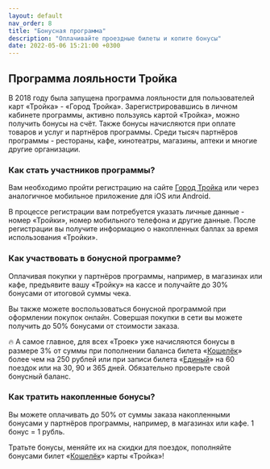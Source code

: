 ```yaml
---
layout: default
nav_order: 8
title: "Бонусная программа"
description: "Оплачивайте проездные билеты и копите бонусы"
date: 2022-05-06 15:21:00 +0300
---
```


## Программа лояльности Тройка

В 2018 году была запущена программа лояльности для пользователей карт «Тройка» - «Город Тройка».
Зарегистрировавшись в личном кабинете программы, активно пользуясь картой «Тройка»,
можно получить бонусы на счёт. Также бонусы начисляются при оплате товаров и услуг
и партнёров программы. Среди тысяч партнёров программы - рестораны, кафе, кинотеатры, магазины, аптеки и
многие другие организации.

### Как стать участников программы?

Вам необходимо пройти регистрацию на сайте [Город Тройка](https://gorodtroika.ru) или через аналогичное
мобильное приложение для iOS или Android.

В процессе регистрации вам потребуется указать личные данные - номер «Тройки», номер мобильного телефона
и другие данные. После регистрации вы получите информацию о накопленных баллах за время использования «Тройки».

### Как участвовать в бонусной программе?

Оплачивая покупки у партнёров программы, например, в магазинах или кафе, предъявите вашу «Тройку» на кассе
и получайте до 30% бонусами от итоговой суммы чека.

Вы также можете воспользоваться бонусной программой при оформлении покупок онлайн. Совершая покупки в сети
вы можете получить до 50% бонусами от стоимости заказа.

:fire: А самое главное, для всех «Троек» уже начисляются бонусы в размере 3% от суммы при пополнении баланса билета «[Кошелёк](/troika/tickets/purse/)»
более чем на 250 рублей или при записи билета «[Единый](/troika/tickets/single/)» на 60 поездок или на 30, 90 и 365 дней. Обязательно проверьте
свой бонусный баланс.

### Как тратить накопленные бонусы?

Вы можете оплачивать до 50% от суммы заказа накопленными бонусами у партнёров программы, например, в магазинах или кафе.
1 бонус = 1 рубль.

Тратьте бонусы, меняйте их на скидки для поездок, пополняйте бонусами билет «[Кошелёк](/troika/tickets/purse/)» карты «Тройка»!

